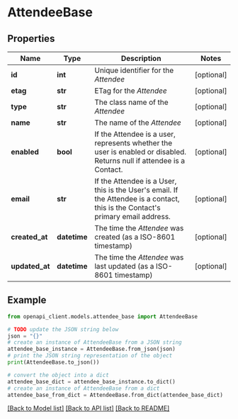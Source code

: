 # AttendeeBase


## Properties

Name | Type | Description | Notes
------------ | ------------- | ------------- | -------------
**id** | **int** | Unique identifier for the *Attendee* | [optional] 
**etag** | **str** | ETag for the *Attendee* | [optional] 
**type** | **str** | The class name of the *Attendee* | [optional] 
**name** | **str** | The name of the *Attendee* | [optional] 
**enabled** | **bool** | If the Attendee is a user, represents whether the user is enabled or disabled. Returns null if attendee is a Contact. | [optional] 
**email** | **str** | If the Attendee is a User, this is the User&#39;s email. If the Attendee is a contact, this is the Contact&#39;s primary email address. | [optional] 
**created_at** | **datetime** | The time the *Attendee* was created (as a ISO-8601 timestamp) | [optional] 
**updated_at** | **datetime** | The time the *Attendee* was last updated (as a ISO-8601 timestamp) | [optional] 

## Example

```python
from openapi_client.models.attendee_base import AttendeeBase

# TODO update the JSON string below
json = "{}"
# create an instance of AttendeeBase from a JSON string
attendee_base_instance = AttendeeBase.from_json(json)
# print the JSON string representation of the object
print(AttendeeBase.to_json())

# convert the object into a dict
attendee_base_dict = attendee_base_instance.to_dict()
# create an instance of AttendeeBase from a dict
attendee_base_from_dict = AttendeeBase.from_dict(attendee_base_dict)
```
[[Back to Model list]](../README.md#documentation-for-models) [[Back to API list]](../README.md#documentation-for-api-endpoints) [[Back to README]](../README.md)


